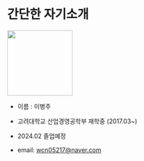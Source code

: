 # 간단한 자기소개 

<img src="https://user-images.githubusercontent.com/56988312/195076933-355025fc-e52f-4a3f-9a87-0a175ae4ba47.JPG"  width="150">

- 이름 : 이병주 

- 고려대학교 산업경영공학부 재학중 (2017.03~)  

- 2024.02 졸업예정

- email: wcn05217@naver.com

<!---
ghghgj/ghghgj is a ✨ special ✨ repository because its `README.md` (this file) appears on your GitHub profile.
You can click the Preview link to take a look at your changes.
--->
